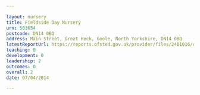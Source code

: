 ```yaml
---

layout: nursery
title: Fieldside Day Nursery
urn: 503654
postcode: DN14 0BQ
address: Main Street, Great Heck, Goole, North Yorkshire, DN14 0BQ
latestReportUrl: https://reports.ofsted.gov.uk/provider/files/2401016/urn/503654.pdf
teaching: 0
development: 0
leadership: 2
outcomes: 0
overall: 2
date: 07/04/2014

---
```


